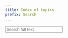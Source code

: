 ```yaml
---
title: Index of topics
prefix: Search
...
```


<link rel="stylesheet" href="search.css?v=1">

<input type="search" id="search" placeholder="Search full text" data-url="searchindex.json" data-prefix="../">
<div id="index" data-url="search.json" data-prefix="../"></div>
<script src="../node_modules/lunr/lunr.js"></script>
<script src="search.js?v=a"></script>
